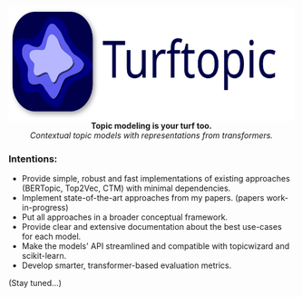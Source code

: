 <p align="center">
<img align="center" height="200" src="assets/logo_w_text.svg">
<br>
 <b>Topic modeling is your turf too.</b> <br> <i> Contextual topic models with representations from transformers. </i></p>

### Intentions:
 - Provide simple, robust and fast implementations of existing approaches (BERTopic, Top2Vec, CTM) with minimal dependencies.
 - Implement state-of-the-art approaches from my papers. (papers work-in-progress)
 - Put all approaches in a broader conceptual framework.
 - Provide clear and extensive documentation about the best use-cases for each model.
 - Make the models' API streamlined and compatible with topicwizard and scikit-learn.
 - Develop smarter, transformer-based evaluation metrics.

(Stay tuned...)
